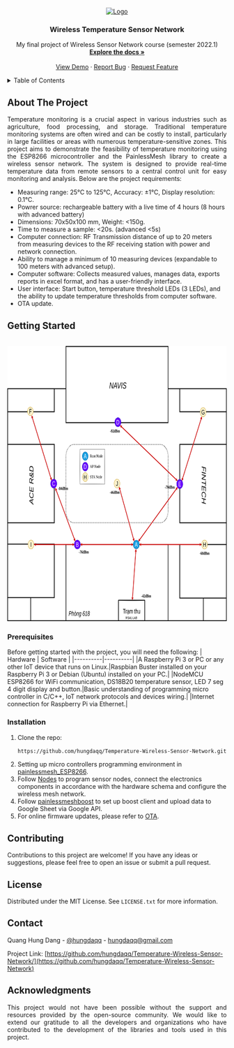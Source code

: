 <!-- PROJECT LOGO -->
<br />
<div align="center">
  <a href="https://github.com/hungdaqq/Temperature-Wireless-Sensor-Network/">
    <img src="images/smarthome.jpg" alt="Logo" width="800" height="420">
  </a>

<h3 align="center">Wireless Temperature Sensor Network</h3>

  <p align="center">
    My final project of Wireless Sensor Network course (semester 2022.1)
    <br />
    <a href="https://docs.google.com/document/d/1b8eUY19hVWinYOA9YIkjcR_toliwRPs9/edit?usp=sharing&ouid=113352961761938394358&rtpof=true&sd=true"><strong>Explore the docs »</strong></a>
    <br />
    <br />
    <a href="https://github.com/hungdaqq/Temperature-Wireless-Sensor-Network/">View Demo</a>
    ·
    <a href="https://github.com/hungdaqq/Temperature-Wireless-Sensor-Network/">Report Bug</a>
    ·
    <a href="https://github.com/hungdaqq/Temperature-Wireless-Sensor-Network/">Request Feature</a>
  </p>
</div>



<!-- TABLE OF CONTENTS -->
<details>
  <summary>Table of Contents</summary>
  <ol>
    <li>
      <a href="#about-the-project">About The Project</a>
      </ul>
    </li>
    <li>
      <a href="#getting-started">Getting Started</a>
      <ul>
        <li><a href="#prerequisites">Prerequisites</a></li>
        <li><a href="#installation">Installation</a></li>
      </ul>
    </li>
    <li><a href="#contributing">Contributing</a></li>
    <li><a href="#license">License</a></li>
    <li><a href="#contact">Contact</a></li>
    <li><a href="#acknowledgments">Acknowledgments</a></li>
  </ol>
</details>



<!-- ABOUT THE PROJECT -->
## About The Project

<p align="justify">
Temperature monitoring is a crucial aspect in various industries such as agriculture, food processing, and storage. Traditional temperature monitoring systems are often wired and can be costly to install, particularly in large facilities or areas with numerous temperature-sensitive zones. This project aims to demonstrate the feasibility of temperature monitoring using the ESP8266 microcontroller and the PainlessMesh library to create a wireless sensor network. The system is designed to provide real-time temperature data from remote sensors to a central control unit for easy monitoring and analysis. Below are the project requirements:

- Measuring range: 25°C to 125°C, Accuracy: ±1°C, Display resolution: 0.1°C.
- Powrer source: rechargeable battery with a live time of 4 hours (8 hours with advanced battery)
- Dimensions: 70x50x100 mm, Weight: <150g.
- Time to measure a sample: <20s. (advanced <5s)
- Computer connection: RF Transmission distance of up to 20 meters from measuring devices to the RF receiving station with power and network connection.
- Ability to manage a minimum of 10 measuring devices (expandable to 100 meters with advanced setup).
- Computer software: Collects measured values, manages data, exports reports in excel format, and has a user-friendly interface.
- User interface: Start button, temperature threshold LEDs (3 LEDs), and the ability to update temperature thresholds from computer software.
- OTA update.

<!-- GETTING STARTED -->
## Getting Started
<br />
<div align="center">
  <a href="https://github.com/hungdaqq/Temperature-Wireless-Sensor-Network/">
    <img src="images/diagram.png" alt="Logo" width="800" height="630">
  </a>
</div>

### Prerequisites
Before getting started with the project, you will need the following:
| Hardware | Software |
|----------|----------|
|A Raspberry Pi 3 or PC or any other IoT device that runs on Linux.|Raspbian Buster installed on your Raspberry Pi 3 or Debian (Ubuntu) installed on your PC.|
|NodeMCU ESP8266 for WiFi communication, DS18B20 temperature sensor, LED 7 seg 4 digit display and button.|Basic understanding of programming micro controller in C/C++, IoT network protocols and devices wiring.|
|Internet connection for Raspberry Pi via Ethernet.|

### Installation

1. Clone the repo:
   ```sh
   https://github.com/hungdaqq/Temperature-Wireless-Sensor-Network.git
   ```
2. Setting up micro controllers programming environment in [painlessmesh_ESP8266](https://github.com/hungdaqq/Temperature-Wireless-Sensor-Network/tree/main/painlessmesh_ESP8266).
3. Follow [Nodes](https://github.com/hungdaqq/Smarthome-IoT/tree/main/Nodes) to program sensor nodes, connect the electronics components in accordance with the hardware schema and configure the wireless mesh network.
4. Follow [painlessmeshboost](https://github.com/hungdaqq/Temperature-Wireless-Sensor-Network/tree/main/painlessmeshboost) to set up boost client and upload data to Google Sheet via Google API.
5. For online firmware updates, please refer to [OTA](https://github.com/hungdaqq/Temperature-Wireless-Sensor-Network/tree/main/OTA).

<!-- CONTRIBUTING -->
## Contributing

Contributions to this project are welcome! If you have any ideas or suggestions, please feel free to open an issue or submit a pull request.

<!-- LICENSE -->
## License

Distributed under the MIT License. See `LICENSE.txt` for more information.


<!-- CONTACT -->
## Contact

Quang Hung Dang - [@hungdaqq](https://www.linkedin.com/in/hungdaqq/) - hungdaqq@gmail.com

Project Link: [https://github.com/hungdaqq/Temperature-Wireless-Sensor-Network/](https://github.com/hungdaqq/Temperature-Wireless-Sensor-Network)


<!-- ACKNOWLEDGMENTS -->
## Acknowledgments
<p align="justify">
This project would not have been possible without the support and resources provided by the open-source community. We would like to extend our gratitude to all the developers and organizations who have contributed to the development of the libraries and tools used in this project.
</p>
